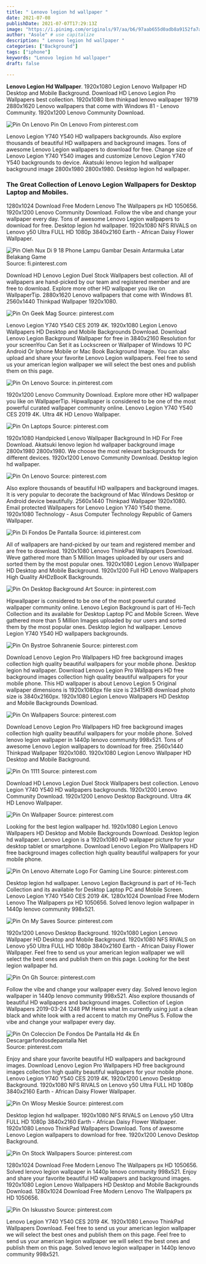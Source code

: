 ```yaml
---
title: " Lenovo legion hd wallpaper "
date: 2021-07-08
publishDate: 2021-07-07T17:29:13Z
image: "https://i.pinimg.com/originals/97/aa/b6/97aab655d0adb8a9152fa7abca35226b.jpg"
author: "Asole" # use capitalize
description: " Lenovo legion hd wallpaper "
categories: ["Background"]
tags: ["iphone"]
keywords: "Lenovo legion hd wallpaper"
draft: false

---
```



**Lenovo Legion Hd Wallpaper**. 1920x1080 Legion Lenovo Wallpaper HD Desktop and Mobile Background. Download HD Lenovo Legion Pro Wallpapers best collection. 1920x1080 Ibm thinkpad lenovo wallpaper 19719 2880x1620 Lenovo wallpapers that come with Windows 81 - Lenovo Community. 1920x1200 Lenovo Community Download.

![Pin On Lenovo](https://i.pinimg.com/originals/58/a5/a8/58a5a8f46ddacf88bd3f246201f43b42.jpg "Pin On Lenovo")
Pin On Lenovo From pinterest.com


Lenovo Legion Y740 Y540 HD wallpapers backgrounds. Also explore thousands of beautiful HD wallpapers and background images. Tons of awesome Lenovo Legion wallpapers to download for free. Change size of Lenovo Legion Y740 Y540 images and customize Lenovo Legion Y740 Y540 backgrounds to device. Akatsuki lenovo legion hd wallpaper background image 2800x1980 2800x1980. Desktop legion hd wallpaper.

### The Great Collection of Lenovo Legion Wallpapers for Desktop Laptop and Mobiles.

1280x1024 Download Free Modern Lenovo The Wallpapers px HD 1050656. 1920x1200 Lenovo Community Download. Follow the vibe and change your wallpaper every day. Tons of awesome Lenovo Legion wallpapers to download for free. Desktop legion hd wallpaper. 1920x1080 NFS RIVALS on Lenovo y50 Ultra FULL HD 1080p 3840x2160 Earth - African Daisy Flower Wallpaper.


![Pin Oleh Nux Di 9 18 Phone Lampu Gambar Desain Antarmuka Latar Belakang Game](https://i.pinimg.com/originals/26/40/ba/2640bac0a1614fe5db5404a34c6b54a7.png "Pin Oleh Nux Di 9 18 Phone Lampu Gambar Desain Antarmuka Latar Belakang Game")
Source: fi.pinterest.com

Download HD Lenovo Legion Duel Stock Wallpapers best collection. All of wallpapers are hand-picked by our team and registered member and are free to download. Explore more other HD wallpaper you like on WallpaperTip. 2880x1620 Lenovo wallpapers that come with Windows 81. 2560x1440 Thinkpad Wallpaper 1920x1080.

![Pin On Geek Mag](https://i.pinimg.com/originals/55/64/c8/5564c8a01ef34bb95b7f355a5d6d8e1f.jpg "Pin On Geek Mag")
Source: pinterest.com

Lenovo Legion Y740 Y540 CES 2019 4K. 1920x1080 Legion Lenovo Wallpapers HD Desktop and Mobile Backgrounds Download. Download Lenovo Legion Background Wallpaper for free in 3840x2160 Resolution for your screenYou Can Set it as Lockscreen or Wallpaper of Windows 10 PC Android Or Iphone Mobile or Mac Book Background Image. You can also upload and share your favorite Lenovo Legion wallpapers. Feel free to send us your american legion wallpaper we will select the best ones and publish them on this page.

![Pin On Lenovo](https://i.pinimg.com/originals/13/b8/13/13b81366ff212523ef5a9559ea7e4cb0.jpg "Pin On Lenovo")
Source: in.pinterest.com

1920x1200 Lenovo Community Download. Explore more other HD wallpaper you like on WallpaperTip. Hipwallpaper is considered to be one of the most powerful curated wallpaper community online. Lenovo Legion Y740 Y540 CES 2019 4K. Ultra 4K HD Lenovo Wallpaper.

![Pin On Laptops](https://i.pinimg.com/originals/f9/8b/1c/f98b1ca11c2baf4b24ceebe41e3cbe04.jpg "Pin On Laptops")
Source: pinterest.com

1920x1080 Handpicked Lenovo Wallpaper Background In HD For Free Download. Akatsuki lenovo legion hd wallpaper background image 2800x1980 2800x1980. We choose the most relevant backgrounds for different devices. 1920x1200 Lenovo Community Download. Desktop legion hd wallpaper.

![Pin On Lenovo](https://i.pinimg.com/originals/58/a5/a8/58a5a8f46ddacf88bd3f246201f43b42.jpg "Pin On Lenovo")
Source: pinterest.com

Also explore thousands of beautiful HD wallpapers and background images. It is very popular to decorate the background of Mac Windows Desktop or Android device beautifully. 2560x1440 Thinkpad Wallpaper 1920x1080. Email protected Wallpapers for Lenovo Legion Y740 Y540 theme. 1920x1080 Technology - Asus Computer Technology Republic of Gamers Wallpaper.

![Pin Di Fondos De Pantalla](https://i.pinimg.com/originals/af/cd/4c/afcd4caa6dd8a597f5498edf04105c0e.jpg "Pin Di Fondos De Pantalla")
Source: id.pinterest.com

All of wallpapers are hand-picked by our team and registered member and are free to download. 1920x1080 Lenovo ThinkPad Wallpapers Download. Weve gathered more than 5 Million Images uploaded by our users and sorted them by the most popular ones. 1920x1080 Legion Lenovo Wallpaper HD Desktop and Mobile Background. 1920x1200 Full HD Lenovo Wallpapers High Quality AHDzBooK Backgrounds.

![Pin On Desktop Background Art](https://i.pinimg.com/originals/e3/fd/31/e3fd31150e52b037181fbdb4cfe4ce86.jpg "Pin On Desktop Background Art")
Source: in.pinterest.com

Hipwallpaper is considered to be one of the most powerful curated wallpaper community online. Lenovo Legion Background is part of Hi-Tech Collection and its available for Desktop Laptop PC and Mobile Screen. Weve gathered more than 5 Million Images uploaded by our users and sorted them by the most popular ones. Desktop legion hd wallpaper. Lenovo Legion Y740 Y540 HD wallpapers backgrounds.

![Pin On Bystroe Sohranenie](https://i.pinimg.com/originals/62/b0/91/62b091fd4ca754b9b7814a794c276598.jpg "Pin On Bystroe Sohranenie")
Source: pinterest.com

Download Lenovo Legion Pro Wallpapers HD free background images collection high quality beautiful wallpapers for your mobile phone. Desktop legion hd wallpaper. Download Lenovo Legion Pro Wallpapers HD free background images collection high quality beautiful wallpapers for your mobile phone. This HD wallpaper is about Lenovo Legion 5 Original wallpaper dimensions is 1920x1080px file size is 23415KB download photo size is 3840x2160px. 1920x1080 Legion Lenovo Wallpapers HD Desktop and Mobile Backgrounds Download.

![Pin On Wallpapers](https://i.pinimg.com/236x/10/85/78/108578dc16d89f2d6afb09f892347935.jpg "Pin On Wallpapers")
Source: pinterest.com

Download Lenovo Legion Pro Wallpapers HD free background images collection high quality beautiful wallpapers for your mobile phone. Solved lenovo legion wallpaper in 1440p lenovo community 998x521. Tons of awesome Lenovo Legion wallpapers to download for free. 2560x1440 Thinkpad Wallpaper 1920x1080. 1920x1080 Legion Lenovo Wallpaper HD Desktop and Mobile Background.

![Pin On 1111](https://i.pinimg.com/originals/24/7c/5e/247c5edd8b9854b98209e701f205f4d1.jpg "Pin On 1111")
Source: pinterest.com

Download HD Lenovo Legion Duel Stock Wallpapers best collection. Lenovo Legion Y740 Y540 HD wallpapers backgrounds. 1920x1200 Lenovo Community Download. 1920x1200 Lenovo Desktop Background. Ultra 4K HD Lenovo Wallpaper.

![Pin On Wallpaper](https://i.pinimg.com/originals/dc/6b/3a/dc6b3a24c0e1d51480a0d0bfe482d494.jpg "Pin On Wallpaper")
Source: pinterest.com

Looking for the best legion wallpaper hd. 1920x1080 Legion Lenovo Wallpapers HD Desktop and Mobile Backgrounds Download. Desktop legion hd wallpaper. Lenovo Legion is a 1920x1080 HD wallpaper picture for your desktop tablet or smartphone. Download Lenovo Legion Pro Wallpapers HD free background images collection high quality beautiful wallpapers for your mobile phone.

![Pin On Lenovo Alternate Logo For Gaming Line](https://i.pinimg.com/originals/67/c2/89/67c28962e929f55bd2398499fe838ac5.jpg "Pin On Lenovo Alternate Logo For Gaming Line")
Source: pinterest.com

Desktop legion hd wallpaper. Lenovo Legion Background is part of Hi-Tech Collection and its available for Desktop Laptop PC and Mobile Screen. Lenovo Legion Y740 Y540 CES 2019 4K. 1280x1024 Download Free Modern Lenovo The Wallpapers px HD 1050656. Solved lenovo legion wallpaper in 1440p lenovo community 998x521.

![Pin On My Saves](https://i.pinimg.com/originals/e6/e2/fe/e6e2fe49d8ce91667d5e0b480fdc6961.jpg "Pin On My Saves")
Source: pinterest.com

1920x1200 Lenovo Desktop Background. 1920x1080 Legion Lenovo Wallpaper HD Desktop and Mobile Background. 1920x1080 NFS RIVALS on Lenovo y50 Ultra FULL HD 1080p 3840x2160 Earth - African Daisy Flower Wallpaper. Feel free to send us your american legion wallpaper we will select the best ones and publish them on this page. Looking for the best legion wallpaper hd.

![Pin On Gh](https://i.pinimg.com/originals/18/a9/7a/18a97af6a526c732dc68b9e938c88b0f.png "Pin On Gh")
Source: pinterest.com

Follow the vibe and change your wallpaper every day. Solved lenovo legion wallpaper in 1440p lenovo community 998x521. Also explore thousands of beautiful HD wallpapers and background images. Collection of Legion Wallpapers 2019-03-24 1248 PM Heres what Im currently using just a clean black and white look with a red accent to match my OnePlus 5. Follow the vibe and change your wallpaper every day.

![Pin On Coleccion De Fondos De Pantalla Hd 4k En Descargarfondosdepantalla Net](https://i.pinimg.com/originals/54/1b/4a/541b4ab78b7263c6227f98ca1857b1f4.jpg "Pin On Coleccion De Fondos De Pantalla Hd 4k En Descargarfondosdepantalla Net")
Source: pinterest.com

Enjoy and share your favorite beautiful HD wallpapers and background images. Download Lenovo Legion Pro Wallpapers HD free background images collection high quality beautiful wallpapers for your mobile phone. Lenovo Legion Y740 Y540 CES 2019 4K. 1920x1200 Lenovo Desktop Background. 1920x1080 NFS RIVALS on Lenovo y50 Ultra FULL HD 1080p 3840x2160 Earth - African Daisy Flower Wallpaper.

![Pin On Wlosy Meskie](https://i.pinimg.com/originals/ae/08/3c/ae083cfd62e54b45154e5028934d3bfe.png "Pin On Wlosy Meskie")
Source: pinterest.com

Desktop legion hd wallpaper. 1920x1080 NFS RIVALS on Lenovo y50 Ultra FULL HD 1080p 3840x2160 Earth - African Daisy Flower Wallpaper. 1920x1080 Lenovo ThinkPad Wallpapers Download. Tons of awesome Lenovo Legion wallpapers to download for free. 1920x1200 Lenovo Desktop Background.

![Pin On Stock Wallpapers](https://i.pinimg.com/originals/a9/03/dd/a903ddf4e51c96eeefd25eb7720a20a7.jpg "Pin On Stock Wallpapers")
Source: pinterest.com

1280x1024 Download Free Modern Lenovo The Wallpapers px HD 1050656. Solved lenovo legion wallpaper in 1440p lenovo community 998x521. Enjoy and share your favorite beautiful HD wallpapers and background images. 1920x1080 Legion Lenovo Wallpapers HD Desktop and Mobile Backgrounds Download. 1280x1024 Download Free Modern Lenovo The Wallpapers px HD 1050656.

![Pin On Iskusstvo](https://i.pinimg.com/originals/97/aa/b6/97aab655d0adb8a9152fa7abca35226b.jpg "Pin On Iskusstvo")
Source: pinterest.com

Lenovo Legion Y740 Y540 CES 2019 4K. 1920x1080 Lenovo ThinkPad Wallpapers Download. Feel free to send us your american legion wallpaper we will select the best ones and publish them on this page. Feel free to send us your american legion wallpaper we will select the best ones and publish them on this page. Solved lenovo legion wallpaper in 1440p lenovo community 998x521.

